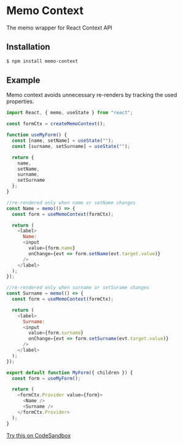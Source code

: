 # Memo Context

The memo wrapper for React Context API

## Installation

```sh
$ npm install memo-context
```

## Example

Memo context avoids unnecessary re-renders by tracking the used properties.

```javascript
import React, { memo, useState } from "react";

const formCtx = createMemoContext();

function useMyForm() {
  const [name, setName] = useState("");
  const [surname, setSurname] = useState("");

  return {
    name,
    setName,
    surname,
    setSurname
  };
}

//re-rendered only when name or setName changes
const Name = memo(() => {
  const form = useMemoContext(formCtx);

  return (
    <label>
      Name:
      <input
        value={form.name}
        onChange={evt => form.setName(evt.target.value)}
      />
    </label>
  );
});

//re-rendered only when surname or setSurame changes
const Surname = memo(() => {
  const form = useMemoContext(formCtx);

  return (
    <label>
      Surname:
      <input
        value={form.surname}
        onChange={evt => form.setSurname(evt.target.value)}
      />
    </label>
  );
});

export default function MyForm({ children }) {
  const form = useMyForm();

  return (
    <formCtx.Provider value={form}>
      <Name />
      <Surname />
    </formCtx.Provider>
  );
}

```
[Try this on CodeSandbox](https://codesandbox.io/s/memo-context-simple-form-j1041?file=/src/App.js)

